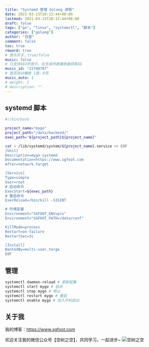 ```yaml
---
title: "Systemd 管理 Golang 进程"
date: 2021-03-15T20:13:44+08:00
lastmod: 2021-03-15T20:13:44+08:00
draft: false
tags: ["go", "linux", "systemctl", "脚本"]
categories: ["golang"]
author: "百里"
comment: false
toc: true
reward: true
# 音乐开关，true/false
music: false
# 只支持163的音乐，在生成外链播放器获取ID
music_id: "22748787"
# 是否自动播放 1是，0否
music_auto: 1
# weight: 1
# description: ""
---
```






## systemd 脚本

```sh 
#!/bin/bash

project_name="mygo"
project_path="/data/backend/"
exec_path="${project_path}${project_name}"

cat > /lib/systemd/system/${project_name}.service << EOF
[Unit]
Description=mygo systemd
Documentation=https://www.sgfoot.com
After=network.target

[Service]
Type=simple
User=root
# 启动命令
ExecStart=${exec_path}
# 重启命令
ExecReload=/bin/kill -SIGINT 

# 环境变量
Environment="SGFOOT_ENV=pro"
Environment="SGFOOT_PATH=/data/conf"

KillMode=process
Restart=on-failure
RestartSec=3s

[Install]
WantedBy=multi-user.targe
EOF
```

## 管理

```sh
systemctl daemon-reload # 更新配置
systemctl start mygo # 启动
systemctl stop mygo # 停止
systemctl restart mygo # 重启
systemctl enable mygo # 加入开机启动
```



## 关于我
我的博客：https://www.sgfoot.com

欢迎关注我的微信公众号【空树之空】，共同学习，一起进步~
![空树之空](https://img.sgfoot.com/b/20210122112114.png?imageslim)